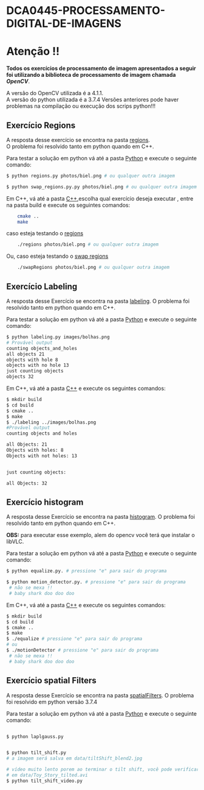 # DCA0445-PROCESSAMENTO-DIGITAL-DE-IMAGENS

# Atenção !!
__Todos os exercícios de processamento de imagem apresentados a seguir foi utilizando a biblioteca de processamento__
__de imagem chamada__ _**OpenCV**_.  

A versão do OpenCV utilizada é a  4.1.1.  
A versão do python utilizada é a  3.7.4
Versões anteriores pode haver problemas na compilação ou execução dos scrips python!!! 

## Exercício Regions  
A resposta desse exercício se encontra na pasta [regions](regions/).  
O problema foi resolvido tanto em python quando em C++.  

Para testar a solução em python  vá até a pasta [Python](regions/Python) e execute o seguinte comando:  
```zsh
$ python regions.py photos/biel.png # ou qualquer outra imagem

```

```zsh
$ python swap_regions.py.py photos/biel.png # ou qualquer outra imagem

```

Em C++, vá até a pasta [C++](regions/C++),escolha qual exercício deseja executar , entre na pasta build e execute os seguintes comandos:

```zsh 
    cmake ..
    make
```
caso esteja testando o [regions](regions/C++/regions)  
```zsh
    ./regions photos/biel.png # ou qualquer outra imagem
```
Ou, caso esteja testando o [swap regions](regions/C++/swap_regions)
```zsh
    ./swapRegions photos/biel.png # ou qualquer outra imagem
```

## Exercício Labeling  
A resposta desse Exercício se encontra na pasta [labeling](labeling/). 
O problema foi resolvido tanto em python quando em C++.  

Para testar a solução em python  vá até a pasta [Python](labeling/Python) e execute o seguinte comando: 
```zsh
$ python labeling.py images/bolhas.png
# Provável output
counting objects_and_holes
all objects 21 
objects with hole 8 
objects with no hole 13
just counting objects
objects 32
```
Em C++, vá até a pasta [C++](labeling/C++) e execute os seguintes comandos:  
```zsh
$ mkdir build
$ cd build
$ cmake ..
$ make
$ ./labeling ../images/bolhas.png
#Provável output
counting objects and holes

all Objects: 21
Objects with holes: 8
Objects with not holes: 13


just counting objects: 

all Objects: 32

```
## Exercício histogram
A resposta desse Exercício se encontra na pasta [histogram](histogram/). 
O problema foi resolvido tanto em python quando em C++.  


__OBS:__ para executar esse exemplo, alem do opencv  você terá que instalar o libVLC. 

Para testar a solução em python  vá até a pasta [Python](histogram/Python) e execute o seguinte comando: 
```zsh
$ python equalize.py. # pressione "e" para sair do programa
```

```zsh
$ python motion_detector.py. # pressione "e" para sair do programa
 # não se mexa !! 
 # baby shark doo doo doo 
```

Em C++, vá até a pasta [C++](histogram/C++) e execute os seguintes comandos:  
```zsh
$ mkdir build
$ cd build
$ cmake ..
$ make
$ ./equalize # pressione "e" para sair do programa
# ou 
$ ./motionDetector # pressione "e" para sair do programa
 # não se mexa !!
 # baby shark doo doo doo 
```


## Exercício spatial Filters

A resposta desse Exercício se encontra na pasta [spatialFilters](spatialFilters/). O problema foi resolvido em python versão 3.7.4

Para testar a solução em python vá até a pasta [Python](spatialFilters/Python/) e execute o seguinte comando:

```zsh

$ python laplgauss.py 

```

```zsh 

$ python tilt_shift.py
# a imagem será salva em data/tiltShift_blend2.jpg
``` 

```zsh
# vídeo muito lento porem ao terminar o tilt shift, você pode verificar o seu resultado
# em data/Toy_Story_tilted.avi
$ python tilt_shift_video.py 
```


